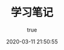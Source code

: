 ---
pageComponent:
  name: Catalogue
  data:
    path: 03.学习笔记
    imgUrl: /img/other.png
    description: 论文或者讲座等笔记
title: 学习笔记
date: 2020-03-11 21:50:55
permalink: /note/
sidebar: false
article: false
comment: false
editLink: false
author:
  name: pursuit
  link: https://github.com/unique-pure
---
